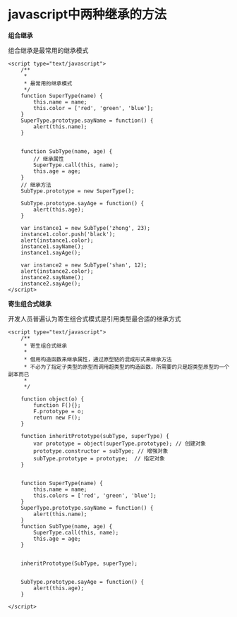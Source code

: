 # javascript中两种继承的方法 #

**组合继承**

组合继承是最常用的继承模式


    <script type="text/javascript">
    	/**
    	 * 
    	 * 最常用的继承模式
    	 */
    	function SuperType(name) {
    		this.name = name;
    		this.color = ['red', 'green', 'blue'];
    	}
    	SuperType.prototype.sayName = function() {
    		alert(this.name);
    	}
    
    
    	function SubType(name, age) {
    		// 继承属性
    		SuperType.call(this, name);
    		this.age = age;
    	}
    	// 继承方法
    	SubType.prototype = new SuperType();
    
    	SubType.prototype.sayAge = function() {
    		alert(this.age);
    	}
    
    	var instance1 = new SubType('zhong', 23);
    	instance1.color.push('black');
    	alert(instance1.color);
    	instance1.sayName();
    	instance1.sayAge();
    
    	var instance2 = new SubType('shan', 12);
    	alert(instance2.color);
    	instance2.sayName();
    	instance2.sayAge();
    </script>


**寄生组合式继承**

开发人员普遍认为寄生组合式模式是引用类型最合适的继承方式


    <script type="text/javascript">
    	/**
    	 * 寄生组合式继承
    	 *
    	 * 借用构造函数来继承属性，通过原型链的混成形式来继承方法
    	 * 不必为了指定子类型的原型而调用超类型的构造函数，所需要的只是超类型原型的一个副本而已
    	 * 
    	 */
    	
    	function object(o) {
    		function F(){};
    		F.prototype = o;
    		return new F();
    	}
    
    	function inheritPrototype(subType, superType) {
    		var prototype = object(superType.prototype); // 创建对象
    		prototype.constructor = subType; // 增强对象
    		subType.prototype = prototype;	// 指定对象
    	}
    
    
    	function SuperType(name) {
    		this.name = name;
    		this.colors = ['red', 'green', 'blue'];
    	}
    	SuperType.prototype.sayName = function() {
    		alert(this.name);
    	}
    	function SubType(name, age) {
    		SuperType.call(this, name);
    		this.age = age;
    	}
    
    
    	inheritPrototype(SubType, superType);
    
    
    	SubType.prototype.sayAge = function() {
    		alert(this.age);
    	}
    	
    </script>